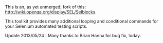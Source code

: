 This is an, as yet unmerged, fork of this: 
http://wiki.openqa.org/display/SEL/Selblocks

This tool kit provides many additional looping and conditional commands for your Selenium automated testing scripts.

Update 2013/05/24  :  Many thanks to Brian Hanna for bug fix, today.

